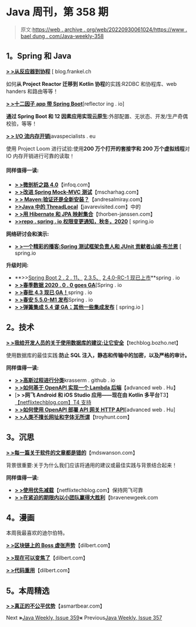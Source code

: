 # Java 周刊，第 358 期

> 原文:[https://web . archive . org/web/20220930061024/https://www . bael dung . com/Java-weekly-358](https://web.archive.org/web/20220930061024/https://www.baeldung.com/java-weekly-358)

## **1。Spring 和 Java**

[**> >从反应器到协程**](https://web.archive.org/web/20220629004803/https://blog.frankel.ch/reactor-to-coroutines/) [ blog.frankel.ch

如何**从 Project Reactor 迁移到 Kotlin 协程**的实践:R2DBC 和协程库、web handers 和路由等等！

[**> >十二因子 app 带 Spring Boot**](https://web.archive.org/web/20220629004803/https://reflectoring.io/spring-boot-12-factor-app/)[reflector ing . io]

**通过 Spring Boot 和 12 因素应用实现云原生**:外部配置、无状态、开发/生产奇偶校验，等等！

[**> > I/O 流内存开销**](https://web.archive.org/web/20220629004803/https://www.javaspecialists.eu/archive/Issue285-I-O-Stream-Memory-Overhead.html)javaspecialists . eu

使用 Project Loom 进行试验:使用**200 万个打开的套接字和 200 万个虚拟线程**对 IO 内存开销进行可靠的读取！

#### **同样值得一读:**

*   [**> >微剖析之路 4.0**](https://web.archive.org/web/20220629004803/https://www.infoq.com/news/2020/11/the-road-to-microprofile-4)【infoq.com】
*   [**> >改进 Spring Mock-MVC 测试**](https://web.archive.org/web/20220629004803/https://www.mscharhag.com/spring/clean-mock-mvc-tests)【mscharhag.com】
*   [**> > Maven:验证还是全新安装？**](https://web.archive.org/web/20220629004803/http://andresalmiray.com/maven-verify-or-clean-install/)【andresalmiray.com】
*   [**>>Java 中的 ThreadLocal**](https://web.archive.org/web/20220629004803/https://javarevisited.blogspot.com/2012/05/how-to-use-threadlocal-in-java-benefits.html?utm_source=feedburner&utm_medium=feed&utm_campaign=Feed:+Javarevisited+(javarevisited)#axzz6cuN1XolC)【javarevisited.com】中的
*   [**> >用 Hibernate 和 JPA 映射集合**](https://web.archive.org/web/20220629004803/https://thorben-janssen.com/collections-hibernate-jpa/)【thorben-janssen.com】
*   [**>>repo . spring . io 权限变更通知，秋冬，2020**](https://web.archive.org/web/20220629004803/https://spring.io/blog/2020/10/29/notice-of-permissions-changes-to-repo-spring-io-fall-and-winter-2020) [ spring.io

**网络研讨会和演示:**

*   [**> >一个精彩的播客:Spring 测试框架负责人和 JUnit 贡献者山姆·布兰恩**](https://web.archive.org/web/20220629004803/https://spring.io/blog/2020/10/29/a-bootiful-podcast-spring-test-framework-lead-and-junit-contributor-sam-brannen) [ spring.io

**升级时间:**

*   **>>[Spring Boot 2 . 2 . 11、](https://web.archive.org/web/20220629004803/https://spring.io/blog/2020/10/29/spring-boot-2-2-11-available-now) [2.3.5、](https://web.archive.org/web/20220629004803/https://spring.io/blog/2020/10/29/spring-boot-2-3-5-available-now) [2.4.0-RC-1 现已上市](https://web.archive.org/web/20220629004803/https://spring.io/blog/2020/10/30/spring-boot-2-4-0-rc1-available-now)**spring . io
*   [**> >春季数据 2020 . 0 . 0 goes GA**](https://web.archive.org/web/20220629004803/https://spring.io/blog/2020/10/28/spring-data-2020-0-0-goes-ga)[Spring . io
*   [**> >春批 4.3 现已 GA！**](https://web.archive.org/web/20220629004803/https://spring.io/blog/2020/10/28/spring-batch-4-3-is-now-ga)spring . io
*   [**> >春安 5.5.0-M1 发布**](https://web.archive.org/web/20220629004803/https://spring.io/blog/2020/11/04/spring-security-5-5-0-m1-released)Spring . io
*   [**> >弹簧集成 5.4 谬 GA；其他一些集成发布**](https://web.archive.org/web/20220629004803/https://spring.io/blog/2020/11/02/spring-integration-5-4-goes-ga-some-other-integration-releases) [ spring.io ]

## **2。技术**

[**> >我给开发人员的关于使用数据库的建议:让它安全**](https://web.archive.org/web/20220629004803/https://techblog.bozho.net/my-advice-to-developers-about-working-with-databases-make-it-secure/)【techblog.bozho.net】

使用数据库的最佳实践:**防止 SQL 注入，静态和传输中的加密，以及严格的审计。**

**同样值得一读:**

*   [**> >高斯过程进行分类**](https://web.archive.org/web/20220629004803/https://krasserm.github.io/2020/11/04/gaussian-processes-classification/)krasserm . github . io
*   [**> >如何基于 OpenAPI 实现一个 Lambda 后端**](https://web.archive.org/web/20220629004803/https://advancedweb.hu/how-to-implement-a-lambda-backend-based-on-openapi/)【advanced web . Hu】
*   [**> >网飞 Android 和 iOS Studio 应用——现在由 Kotlin 多平台**T3】[【netflixtechblog.com】T4 支持](https://web.archive.org/web/20220629004803/https://netflixtechblog.com/netflix-android-and-ios-studio-apps-kotlin-multiplatform-d6d4d8d25d23)
*   [**> >如何使用 OpenAPI 部署 API 网关 HTTP API**](https://web.archive.org/web/20220629004803/https://advancedweb.hu/how-to-use-openapi-to-deploy-an-api-gateway-http-api/)[advanced web . Hu]
*   **[> >人类不擅长网址和字体无所谓](https://web.archive.org/web/20220629004803/https://www.troyhunt.com/humans-are-bad-at-urls-and-fonts-dont-matter/)**【troyhunt.com】

## **3。沉思**

[**> >每一篇关于软件的文章都是错的**](https://web.archive.org/web/20220629004803/https://mdswanson.com/blog/2020/10/31/every-article-about-software-is-wrong.html)【mdswanson.com】

背景很重要:关于为什么我们应该将通用的建议或最佳实践与背景结合起来！

**同样值得一读:**

*   [**> >使用优先减载**](https://web.archive.org/web/20220629004803/https://netflixtechblog.com/keeping-netflix-reliable-using-prioritized-load-shedding-6cc827b02f94)【netflixtechblog.com】保持网飞可靠
*   [**> >在紧迫的期限内以小团队赢得大胜利**](https://web.archive.org/web/20220629004803/https://bravenewgeek.com/getting-big-wins-with-small-teams-on-tight-deadlines/)【bravenewgeek.com

## **4。漫画**

本周我最喜欢的迪尔伯特。

[**> >区块链上的 Boss 虚张声势**](https://web.archive.org/web/20220629004803/https://dilbert.com/strip/2020-11-03)【dilbert.com】

[**> >现在可以变焦了**](https://web.archive.org/web/20220629004803/https://dilbert.com/strip/2020-11-01)【dilbert.com】

[**> >代码重用**](https://web.archive.org/web/20220629004803/https://dilbert.com/strip/2020-10-30)【dilbert.com】

## **5。本周精选**

**[> >真正的不公平优势](https://web.archive.org/web/20220629004803/https://blog.asmartbear.com/unfair-advantages.html)**【asmartbear.com】

Next **»**[Java Weekly, Issue 359](/web/20220629004803/https://www.baeldung.com/java-weekly-359)**«** Previous[Java Weekly, Issue 357](/web/20220629004803/https://www.baeldung.com/java-weekly-357)